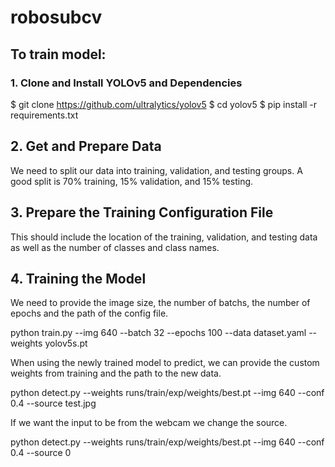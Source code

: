 # robosubcv

## To train model:

### 1. Clone and Install YOLOv5 and Dependencies

$ git clone https://github.com/ultralytics/yolov5
$ cd yolov5
$ pip install -r requirements.txt

## 2. Get and Prepare Data
We need to split our data into training, validation, and testing groups. A good split is 70% training, 15% validation, and 15% testing. 

## 3. Prepare the Training Configuration File
This should include the location of the training, validation, and testing data as well as the number of classes and class names.

## 4. Training the Model
We need to provide the image size, the number of batchs, the number of epochs and the path of the config file.

python train.py --img 640 --batch 32 --epochs 100 --data dataset.yaml --weights yolov5s.pt

When using the newly trained model to predict, we can provide the custom weights from training and the path to the new data.

python detect.py --weights runs/train/exp/weights/best.pt --img 640 --conf 0.4 --source test.jpg

If we want the input to be from the webcam we change the source.

python detect.py --weights runs/train/exp/weights/best.pt --img 640 --conf 0.4 --source 0
